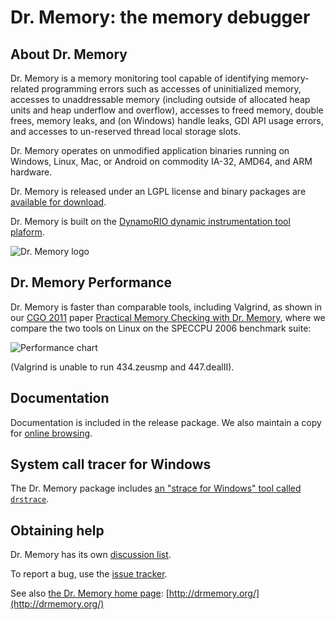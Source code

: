 # Dr. Memory: the memory debugger

## About Dr. Memory

Dr. Memory is a memory monitoring tool capable of identifying
memory-related programming errors such as accesses of uninitialized memory,
accesses to unaddressable memory (including outside of allocated heap units
and heap underflow and overflow), accesses to freed memory, double frees,
memory leaks, and (on Windows) handle leaks, GDI API usage errors, and
accesses to un-reserved thread local storage slots.

Dr. Memory operates on unmodified application binaries running on Windows,
Linux, Mac, or Android on commodity IA-32, AMD64, and ARM hardware.

Dr. Memory is released under an LGPL license and binary packages are
[available for
download](https://github.com/DynamoRIO/drmemory/wiki/Downloads).

Dr. Memory is built on the [DynamoRIO dynamic instrumentation tool
plaform](http://dynamorio.org).

![Dr. Memory logo](http://www.burningcutlery.com/images/dynamorio/DrMemory-logo.png)

## Dr. Memory Performance

Dr. Memory is faster than comparable tools, including Valgrind, as shown in
our [CGO 2011](http://www.cgo.org) paper [Practical Memory Checking with
Dr. Memory](http://www.burningcutlery.com/derek/docs/drmem-CGO11.pdf),
where we compare the two tools on Linux on the SPECCPU 2006 benchmark
suite:

![Performance chart](http://burningcutlery.com/images/dynamorio/drmem-spec2k6-sm.png)

(Valgrind is unable to run 434.zeusmp and 447.dealII).

## Documentation

Documentation is included in the release package.  We also maintain a copy
for [online browsing](http://drmemory.org/docs/).

## System call tracer for Windows

The Dr. Memory package includes [an "strace for Windows" tool called
`drstrace`](http://drmemory.org/strace_for_windows.html).

## Obtaining help

Dr. Memory has its own [discussion
list](http://groups.google.com/group/DrMemory-Users).

To report a bug, use the [issue
tracker](https://github.com/DynamoRIO/drmemory/issues).

See also [the Dr. Memory home page](http://drmemory.org/): [http://drmemory.org/](http://drmemory.org/)
